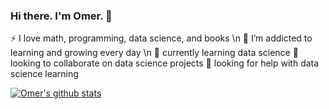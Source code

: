 ### Hi there. I'm Omer. 👋

<!--
**coder-omer/coder-omer** is a ✨ _special_ ✨ repository because its `README.md` (this file) appears on your GitHub profile.

Here are some ideas to get you started:

- 🔭 I’m currently working on ...
- 🌱 I’m currently learning ...
- 👯 I’m looking to collaborate on ...
- 🤔 I’m looking for help with ...
- 💬 Ask me about ...
- 📫 How to reach me: ...
- 😄 Pronouns: ...
- ⚡ Fun fact: ...
-->
⚡ I love math, programming, data science, and books \n
🌱 I’m addicted to learning and growing every day   \n
🌱 currently learning data science
👯 looking to collaborate on data science projects
🤔 looking for help with data science learning





[![Omer's github stats](https://github-readme-stats.vercel.app/api?username=coder-omer&count_private=true&show_icons=true&theme=radical&hide_rank=false)](https://github.com/coder-omer/github-readme-stats)
